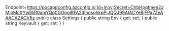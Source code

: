 Endpoint=https://pocappconfig.azconfig.io;Id=Inoy;Secret=ChbHpqtmee2JMjbMcXYw8liR0amYQp0GOngiRFA2ltInosqhkpPjJQQJ99AIACYeBjFPa7ZeAAACAZACVftz
public class Settings
{
    public string Env { get; set; }
    public string Keyvault { get; set; }
}
